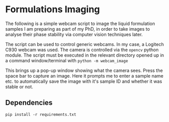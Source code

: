 # Formulations Imaging

The following is a simple webcam script to image the liquid formulation samples I am preparing as part of my PhD, in order to take images to analyse their phase stability via computer vision techniques later. 

The script can be used to control generic webcams. In my case, a Logitech C930 webcam was used. The camera is controlled via the `opencv` python module.
The script must be executed in the relevant directory opened up in a command window/terminal with `python -m webcam_image`

This brings up a pop-up window showing what the camera sees. Press the space bar to capture an image. Here it prompts me to enter a sample name etc. to automatically save the image with it's sample ID and whether it was stable or not.

## Dependencies 

`pip install -r requirements.txt`
